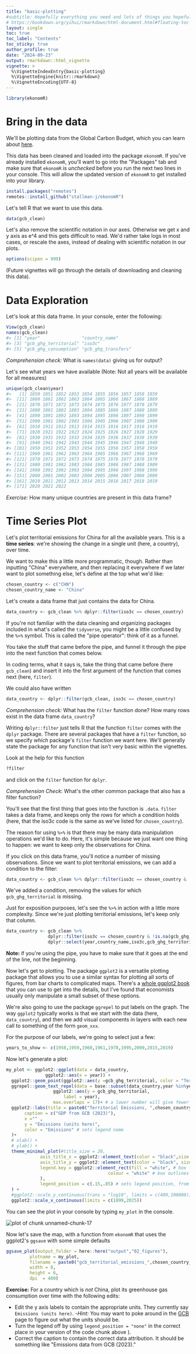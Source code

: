 ```yaml
---
title: "basic-plotting"
#subtitle: Hopefully everything you need and lots of things you hopefully won't
# https://bookdown.org/yihui/rmarkdown/html-document.html#floating-toc
layout: single
toc: true
toc_label: "Contents"
toc_sticky: true
author_profile: true
date: "2024-09-23"
output: rmarkdown::html_vignette
vignette: >
  %\VignetteIndexEntry{basic-plotting}
  %\VignetteEngine{knitr::rmarkdown}
  %\VignetteEncoding{UTF-8}
---
```





``` r
library(ekonomR)
```

# Bring in the data

We'll be plotting data from the Global Carbon Budget, which you can learn about [here](https://globalcarbonbudget.org/). 

This data has been cleaned and loaded into the package `ekonomR`. If you've already installed `ekonomR`, you'll want to go into the "Packages" tab and make sure that `ekonomR` is *unchecked* before you run the next two lines in your console. This will allow the updated version of `ekonomR` to get installed into your library.

``` r
install.packages("remotes")
remotes::install_github("stallman-j/ekonomR")
```


Let's tell R that we want to use this data.


``` r
data(gcb_clean)
```

Let's also remove the scientific notation in our axes. Otherwise we get x and y axis as e^4 and this gets difficult to read. We'd rather take logs in most cases, or rescale the axes, instead of dealing with scientific notation in our plots.


``` r
options(scipen = 999)
```
(Future vignettes will go through the details of downloading and cleaning this data).

# Data Exploration

Let's look at this data frame. In your console, enter the following:


``` r
View(gcb_clean)
names(gcb_clean)
#> [1] "year"                "country_name"       
#> [3] "gcb_ghg_territorial" "iso3c"              
#> [5] "gcb_ghg_consumption" "gcb_ghg_transfers"
```

*Comprehension check:* What is `names(data)` giving us for output?

Let's see what years we have available (Note: Not all years will be available for all measures)


``` r
unique(gcb_clean$year)
#>   [1] 1850 1851 1852 1853 1854 1855 1856 1857 1858 1859
#>  [11] 1860 1861 1862 1863 1864 1865 1866 1867 1868 1869
#>  [21] 1870 1871 1872 1873 1874 1875 1876 1877 1878 1879
#>  [31] 1880 1881 1882 1883 1884 1885 1886 1887 1888 1889
#>  [41] 1890 1891 1892 1893 1894 1895 1896 1897 1898 1899
#>  [51] 1900 1901 1902 1903 1904 1905 1906 1907 1908 1909
#>  [61] 1910 1911 1912 1913 1914 1915 1916 1917 1918 1919
#>  [71] 1920 1921 1922 1923 1924 1925 1926 1927 1928 1929
#>  [81] 1930 1931 1932 1933 1934 1935 1936 1937 1938 1939
#>  [91] 1940 1941 1942 1943 1944 1945 1946 1947 1948 1949
#> [101] 1950 1951 1952 1953 1954 1955 1956 1957 1958 1959
#> [111] 1960 1961 1962 1963 1964 1965 1966 1967 1968 1969
#> [121] 1970 1971 1972 1973 1974 1975 1976 1977 1978 1979
#> [131] 1980 1981 1982 1983 1984 1985 1986 1987 1988 1989
#> [141] 1990 1991 1992 1993 1994 1995 1996 1997 1998 1999
#> [151] 2000 2001 2002 2003 2004 2005 2006 2007 2008 2009
#> [161] 2010 2011 2012 2013 2014 2015 2016 2017 2018 2019
#> [171] 2020 2021 2022
```


*Exercise:* How many unique countries are present in this data frame?

# Time Series Plot

Let's plot territorial emissions for China for all the available years. This is a **time series**: we're showing the change in a single unit (here, a country), over time.

We want to make this a little more programmatic, though. Rather than inputting "China" everywhere, and then replacing it everywhere if we later want to plot something else, let's define at the top what we'd like:


``` r
chosen_country <- c("CHN")
chosen_country_name <- "China"
```

Let's create a data frame that just contains the data for China.


``` r
data_country <- gcb_clean %>% dplyr::filter(iso3c == chosen_country)
```

If you're not familiar with the data cleaning and organizing packages included in what's called the `tidyverse`, you might be a little confused by the `%>%` symbol. This is called the "pipe operator": think of it as a funnel.

You take the stuff that came before the pipe, and funnel it through the pipe into the next function that comes below.

In coding terms, what it says is, take the thing that came before (here `gcb_clean`) and insert it into the first argument of the function that comes next (here, `filter`). 

We could also have written 


``` r
data_country <- dplyr::filter(gcb_clean, iso3c == chosen_country)
```

*Comprehension check:* What has the `filter` function done? How many rows exist in the data frame `data_country`?

Writing `dplyr::filter` just tells R that the function `filter` comes with the `dplyr` package. There are several packages that have a `filter` function, so we specify *which* package's `filter` function we want here. We'll generally state the package for any function that isn't very basic within the vignettes.

Look at the help for this function

``` r
?filter
```

and click on the `filter` function for `dplyr`.

*Comprehension Check*: What's the other common package that also has a filter function?

You'll see that the first thing that goes into the function is `.data`. `filter` takes a data frame, and keeps only the *rows* for which a condition holds (here, that the iso3c code is the same as we've listed for `chosen_country`).

The reason for using `%>%` is that there may be many data manipulation operations we'd like to do. Here, it's simple because we just want one thing to happen: we want to keep only the observations for China.

If you click on this data frame, you'll notice a number of missing observations. Since we want to plot territorial emissions, we can add a condition to the filter:


``` r
data_country <- gcb_clean %>% dplyr::filter(iso3c == chosen_country & !is.na(gcb_ghg_territorial))
```

We've added a condition, removing the values for which `gcb_ghg_territorial` is missing.

Just for exposition purposes, let's see the `%>%` in action with a little more complexity. Since we're just plotting territorial emissions, let's keep only that column.


``` r
data_country <- gcb_clean %>% 
                dplyr::filter(iso3c == chosen_country & !is.na(gcb_ghg_territorial)) %>%
                dplyr::select(year,country_name,iso3c,gcb_ghg_territorial)
```

**Note:** if you're using the pipe, you have to make sure that it goes at the end of the line, not the beginning.

Now let's get to plotting. The package `ggplot2` is a versatile plotting package that allows you to use a similar syntax for plotting all sorts of figures, from bar charts to complicated maps. There's a [whole ggplot2 book](https://ggplot2-book.org/) that you can use to get into the details, but I've found that economists usually only manipulate a small subset of these options.

We're also going to use the package `ggrepel` to put labels on the graph. The way `ggplot2` typically works is that we start with the data (here, `data_country`), and then we add visual components in layers with each new call to something of the form `geom_xxx`. 

For the purpose of our labels, we're going to select just a few:


``` r
years_to_show <- c(1958,1959,1960,1961,1978,1995,2000,2015,2019)
```

Now let's generate a plot:


``` r
my_plot <- ggplot2::ggplot(data = data_country,
               ggplot2::aes(x = year)) +
  ggplot2::geom_point(ggplot2::aes(y =gcb_ghg_territorial, color = "Territorial Emissions")) +
  ggrepel::geom_text_repel(data = base::subset(data_country,year %in%years_to_show), # pick out just these years
                  ggplot2::aes(y = gcb_ghg_territorial,
                      label = year),
                  max.overlaps = 17)+ # a lower number will give fewer total labels; higher will put more labels in
  ggplot2::labs(title = paste0("Territorial Emissions, ",chosen_country_name),
       caption = c("GDP from GCB (2023)"),
       x ="" ,
       y = "Emissions (units here)",
       color = "Emissions" # sets legend name
  )+
  # xlab() +
  # ylab() +
  theme_minimal_plot(#title_size = 20,
             axis_title_x = ggplot2::element_text(color = "black",size = 15),
             axis_title_y = ggplot2::element_text(color = "black", size = 15),
             legend.key = ggplot2::element_rect(fill = "white", # box fill for the legend
                                       colour = "white" # box outlines for the legend
             ),
             legend_position = c(.15,.85) # sets legend position, from [0,1] on X axis then [0,1] on y
  ) +
  #ggplot2::scale_y_continuous(trans = "log10", limits = c(400,100000)) +
  ggplot2::scale_x_continuous(limits = c(1899,2025))
```

You can see the plot in your console by typing `my_plot` in the console.

![plot of chunk unnamed-chunk-17](https://github.com/stallman-j/ekonomR/blob/main/output/02_figures/gcb_territorial_emissions_China.png?raw=true)


Now let's save the map, with a function from `ekonomR` that uses the ggplot2's `ggsave` with some simple defaults

``` r
ggsave_plot(output_folder = here::here("output","02_figures"),
         plotname = my_plot,
         filename = paste0("gcb_territorial_emissions_",chosen_country_name,".png"),
         width = 8,
         height = 6,
         dpi  = 400)
```

**Exercise:** For a country which is  *not* China, plot its greenhouse gas consumption over time with the following edits:

- Edit the y axis labels to contain the appropriate units. They currently say `Emissions (units here)`.
    -*Hint:* You may want to poke around in the [GCB](https://globalcarbonbudget.org/) page to figure out what the units should be.
- Turn the legend off by using `legend_position = "none"` in the correct place in your version of the code chunk above ).
- Correct the caption to contain the correct data attribution. It should be something like "Emissions data from GCB (2023)."


<!-- # Plot Cross Sections -->

<!-- ```{r} -->
<!-- years <- c(1950:2019) # generates a sequence from 1950 to 2019, i.e 1950,1951, ..., 2018,2019 -->
<!-- chosen_years <- c(1950, 2019) # just 1950 and 2019 -->
<!-- ``` -->

<!-- I have a few HEX codes for Yale colors that get output with the following function: -->

<!-- ```{r} -->
<!-- display_hex_colors() -->
<!-- ``` -->

<!-- You'll see four colors outputted. Set a few of them in your local environment with the following code : -->

<!-- ```{r} -->
<!-- yale_lblue     <- "#63aaff" -->
<!-- yale_medblue   <- "#286dc0" -->
<!-- yale_blue      <- "#00356b" -->
<!-- ``` -->

<!-- *Comprehension Exercise:* What's the other color that's available in `display_hex_colors()?` -->

<!-- We're going to manually set the colors for our legend so that they look nice and Yaley. We do this by first defining a vector as below: -->

<!-- ```{r} -->
<!-- colors <- c("Territorial Emissions"    = yale_lblue, -->
<!--             "Consumption Emissions"    = yale_blue, -->
<!--             "Emissions Transfers"      = yale_medblue) -->
<!-- ``` -->

<!-- Let's see how to plot territorial emissions in Sweden for all the available years. -->


<!-- labels_vec <- #unique(data$country_name) # uncomment to try to get all countries -->
<!--   # if you want to use the ISO3 code instead so you can get more labels, use -->
<!--   # unique(data$iso3c) or provide a vector that's like c("USA","CHN","KEN") -->
<!--   c("USA","Sweden","Germany","El Salvador","China","Chile") -->


<!-- #y <- 2019 # uncomment this if you want to examine within the loop to see what's happening -->
<!-- for (y in chosen_years) { -->
<!--   # choose just the data for the current year -->
<!--   data_year_y <- data %>% filter(year == y) -->

<!--   plot <- ggplot(data = data_year_y, -->
<!--                  aes(x = gdp_pc)) + -->
<!--     geom_point(aes(y =le_birth, color = "Life Expectancy at Birth")) + -->
<!--     geom_text_repel(data = subset(data_year_y,country_name %in%labels_vec), # plot just the labels of the countries we want -->
<!--                     aes(y = le_birth, -->
<!--                         label = country_name))+ -->
<!--     geom_point(aes(y =le_15, color = "Life Expectancy at Age 15")) + -->
<!--     geom_text_repel(data = subset(data_year_y,country_name %in%labels_vec), # plot just the labels of the countries we requested -->
<!--                     aes(y = le_15, -->
<!--                         label = country_name))+ -->
<!--     geom_point(aes(y =le_65, color = "Life Expectancy at Age 65")) + -->
<!--     geom_text_repel(data = subset(data_year_y,country_name %in%labels_vec), # plot just the labels of the countries we requested -->
<!--                     aes(y = le_65, -->
<!--                         label = country_name))+ -->
<!--     labs(title = paste0("Life Expectancy at Different Ages and GDP, ",y), -->
<!--          caption = c("GDP from PWT (2022), population data from UN WPP (2022)"), -->
<!--          x ="GDP per capita (units here)" , -->
<!--          y = "Life Expectancy (units)", -->
<!--          color = "" # sets legend name -->
<!--     )+ -->
<!--     # xlab() + -->
<!--     # ylab() + -->
<!--     theme_plot(title_size = 20, -->
<!--                axis_title_x = element_text(color = "black",size = 15), -->
<!--                axis_title_y = element_text(color = "black", size = 15), -->
<!--                legend.key = element_rect(fill = "white", # box fill for the legend -->
<!--                                          colour = "white" # box outlines for the legend -->
<!--                ), -->
<!--                legend.position = c(.15,.85) #"none" # sets legend position, x from [0,1] to y [0,1]. -->
<!--                # remove legend with writing legend.position = "none" instead -->
<!--     ) + -->
<!--     scale_x_continuous(trans = "log10", limits = c(400,100000)) + -->
<!--     scale_y_continuous(limits = c(0,100)) + -->
<!--     scale_color_manual(values = colors) # this sets the legend colors as yale colors -->
<!--   #scale_y_continuous(trans = "log10", limits = c(.05,50)) + -->
<!--   #scale_linetype_manual("",values = c("Predicted Values")) -->

<!--   plot -->

<!--   # I have a save_map and a save_plot function, but the save_map gets used -->
<!--   # more often so it's less buggy at the moment -->
<!--   # good example of "don't let the perfect be the enemy of the `it works by golly I'll take it`" -->

<!--   save_plot(output_folder = file.path(output_figures,"GDP_LE"), -->
<!--            plotname = plot, -->
<!--            filename = paste0("gdp_pc_le_",y,".png"), -->
<!--            width = 9, -->
<!--            height = 6, -->
<!--            dpi  = 400) -->

<!-- } -->

<!-- # Plot One Country Over Time ---- -->

<!-- chosen_country <- c("CHN") -->
<!-- chosen_country_name <- "China" -->

<!-- years_to_show <- c(1958,1959,1960,1961,1978,1995,2000,2015,2019) -->

<!-- # choose just the data for the current year -->
<!-- data_country_c <- data %>% filter(iso3c == chosen_country) -->

<!-- plot <- ggplot(data = data_country_c, -->
<!--                aes(x = gdp_pc)) + -->
<!--   geom_point(aes(y =le_birth, color = "Life Expectancy at Birth")) + -->
<!--   geom_text_repel(data = subset(data_country_c,year %in%years_to_show), # pick out just these years -->
<!--                   aes(y = le_birth, -->
<!--                       label = year), -->
<!--                   max.overlaps = 17)+ # max.overlaps at a lower number will give fewer total labels; higher will put more labels in -->
<!--   geom_point(aes(y =le_15, color = "Life Expectancy at Age 15")) + -->
<!--   geom_text_repel(data = subset(data_country_c,year %in%years_to_show), -->
<!--                   aes(y = le_15, -->
<!--                       label = year), -->
<!--                   max.overlaps = 17)+ -->
<!--   geom_point(aes(y =le_65, color = "Life Expectancy at Age 65")) + -->
<!--   geom_text_repel(data = subset(data_country_c,year %in%years_to_show), -->
<!--                   aes(y = le_65, -->
<!--                       label = year), -->
<!--                   max.overlaps = 17)+ -->
<!--   labs(title = paste0("Life Expectancy and GDP, ",chosen_country_name), # here's another good example of paste0 -->
<!--        # to the rescue. If I wanted to select several countries and try them out before deciding, -->
<!--        # I can just change "chosen_country_name" rather than having to do this all manually -->
<!--        # Or if I wanted, I could make this a loop and loop over a bunch of different countries -->
<!--        # if my interest was in comparing different countries -->
<!--        caption = c("GDP from PWT (2022), population data from UN WPP (2022)"), -->
<!--        x ="GDP per capita (units here)" , -->
<!--        y = "Life Expectancy (units here)", -->
<!--        color = "" # sets legend name -->
<!--   )+ -->
<!--   # xlab() + -->
<!--   # ylab() + -->
<!--   theme_plot(title_size = 20, -->
<!--              axis_title_x = element_text(color = "black",size = 15), -->
<!--              axis_title_y = element_text(color = "black", size = 15), -->
<!--              legend.key = element_rect(fill = "white", # box fill for the legend -->
<!--                                        colour = "white" # box outlines for the legend -->
<!--              ), -->
<!--              legend.position = c(.15,.85) # sets legend position, from [0,1] on X axis then [0,1] on y -->
<!--   ) + -->
<!--   scale_x_continuous(trans = "log10", limits = c(400,100000)) + -->
<!--   scale_y_continuous(limits = c(0,100)) + -->
<!--   scale_color_manual(values = colors) # this sets the legend colors as yale colors -->
<!--   #scale_y_continuous(trans = "log10", limits = c(.05,50)) + # might want this one instead for the PSET -->
<!-- #scale_linetype_manual("",values = c("Predicted Values")) -->


<!-- plot -->

<!-- save_map(output_folder = file.path(output_figures,"GDP_LE"), -->
<!--          plotname = plot, -->
<!--          filename = paste0("gdp_pc_le_",chosen_country_name,".png"), -->
<!--          width = 8, -->
<!--          height = 6, -->
<!--          dpi  = 400) -->




<!-- plot <- ggplot() + -->
<!--   # geom_point(aes(x= gdp_pc, -->
<!--   #               y =le_birth, color = "Data"), -->
<!--   #            data = data) + -->
<!--   geom_point(aes(x = gdp_pc, -->
<!--                 y =fit, color = "Predictions"), -->
<!--             data = predicted_df) + -->
<!--   # why might it look off if we take the actual best-fit line from our regression? -->
<!--   geom_smooth(aes(x = gdp_pc, -->
<!--                y = fit, -->
<!--                color = "Cubic Line of fit"), -->
<!--               data = predicted_df, -->
<!--               formula = y~ x + I(x^2)+I(x^3), -->
<!--               method  = lm)+ -->
<!--   # geom_ribbon(aes(x = gdp_pc, -->
<!--   #                 ymin =ci_low, -->
<!--   #                 ymax = ci_high, -->
<!--   #                 fill = "grey90", -->
<!--   #                 color = "Confidence Bands"), -->
<!--   #             data = predicted_df)+ -->
<!--   labs(title = paste0("Predicted Life Expectancy at Birth and GDP per capita"), -->
<!--        caption = c("GDP from PWT (2022), population data from UN WPP (2022)"), -->
<!--        x ="GDP per capita (units here)" , -->
<!--        y = "Predicated Life Expectancy at Birth (units here)", -->
<!--        color = "" # sets legend name -->
<!--   )+ -->
<!--   # xlab() + -->
<!--   # ylab() + -->
<!--   theme_plot(title_size = 20, -->
<!--              axis_title_x = element_text(color = "black",size = 15), -->
<!--              axis_title_y = element_text(color = "black", size = 15), -->
<!--              legend.key = element_rect(fill = "white", # box fill for the legend -->
<!--                                        colour = "white" # box outlines for the legend -->
<!--              ), -->
<!--              legend.position = c(.15,.85) # sets legend position, from [0,1] on X axis then [0,1] on y -->
<!--   ) + -->
<!--   scale_x_continuous(trans = "log10", limits = c(400,100000)) + -->
<!--   scale_y_continuous(limits = c(0,100)) + -->
<!--   scale_color_manual(values = colors) # this sets the legend colors as yale colors -->
<!-- #scale_y_continuous(trans = "log10", limits = c(.05,50)) + -->
<!-- #scale_linetype_manual("",values = c("Predicted Values")) -->


<!-- plot -->

<!-- save_map(output_folder = file.path(output_figures,"GDP_LE"), -->
<!--          plotname = plot, -->
<!--          filename = paste0("gdp_pc_le_predictions.png"), -->
<!--          width = 8, -->
<!--          height = 6, -->
<!--          dpi  = 400) -->
